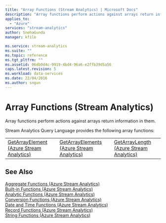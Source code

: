 ```yaml
---
title: "Array Functions (Stream Analytics) | Microsoft Docs"
description: "Array functions perform actions against arrays return information in them.  "
applies_to: 
  - "Azure"
services: "stream-analytics"
author: SnehaGunda
manager: kfile

ms.service: stream-analytics
ms.suite: ""
ms.topic: reference
ms.tgt_pltfrm: ""   
ms.assetid: 06db0d4c-9919-4bd4-96a6-e2ffb39d5a56
caps.latest.revision: 5
ms.workload: data-services
ms.date: 22/04/2016
ms.author: sngun
---
```


# Array Functions (Stream Analytics)
  Array functions perform actions against arrays return information in them.  
  
 Stream Analytics Query Language provides the following array functions:  
  
||||  
|-|-|-|  
|[GetArrayElement &#40;Azure Stream Analytics&#41;](getarrayelement-azure-stream-analytics.md)|[GetArrayElements &#40;Azure Stream Analytics&#41;](getarrayelements-azure-stream-analytics.md)|[GetArrayLength &#40;Azure Stream Analytics&#41;](getarraylength-azure-stream-analytics.md)|  
  
## See Also  
 [Aggregate Functions &#40;Azure Stream Analytics&#41;](aggregate-functions-azure-stream-analytics.md)   
 [Built-in Functions &#40;Azure Stream Analytics&#41;](built-in-functions-azure-stream-analytics.md)   
 [Analytic Functions &#40;Azure Stream Analytics&#41;](analytic-functions-azure-stream-analytics.md)   
 [Conversion Functions &#40;Azure Stream Analytics&#41;](conversion-functions-azure-stream-analytics.md)   
 [Date and Time Functions &#40;Azure Stream Analytics&#41;](date-and-time-functions-azure-stream-analytics.md)   
 [Record Functions &#40;Azure Stream Analytics&#41;](record-functions-azure-stream-analytics.md)   
 [String Functions &#40;Azure Stream Analytics&#41;](string-functions-azure-stream-analytics.md)  
  
  